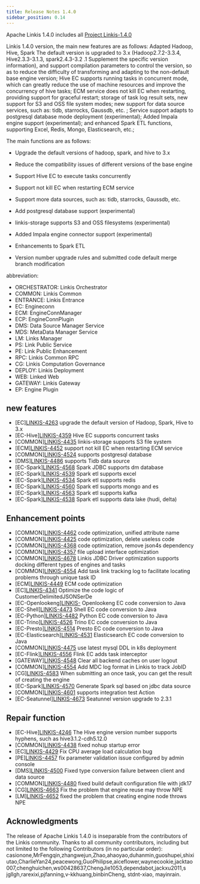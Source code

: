 ```yaml
---
title: Release Notes 1.4.0
sidebar_position: 0.14
---
```


Apache Linkis 1.4.0 includes all [Project Linkis-1.4.0](https://github.com/apache/linkis/projects/26)

Linkis 1.4.0 version, the main new features are as follows: Adapted Hadoop, Hive, Spark The default version is upgraded to 3.x (Hadoop2.7.2-3.3.4, Hive2.3.3-3.1.3, spark2.4.3-3.2 .1 Supplement the specific version information), and support compilation parameters to control the version, so as to reduce the difficulty of transforming and adapting to the non-default base engine version; Hive EC supports running tasks in concurrent mode, which can greatly reduce the use of machine resources and improve the concurrency of hive tasks; ECM service does not kill EC when restarting, providing support for graceful restart; storage of task log result sets, new support for S3 and OSS file system modes; new support for data source services, such as: tidb, starrocks, Gaussdb, etc. ; Service support adapts to postgresql database mode deployment (experimental); Added Impala engine support (experimental); and enhanced Spark ETL functions, supporting Excel, Redis, Mongo, Elasticsearch, etc.;


The main functions are as follows:

- Upgrade the default versions of hadoop, spark, and hive to 3.x
- Reduce the compatibility issues of different versions of the base engine
- Support Hive EC to execute tasks concurrently
- Support not kill EC when restarting ECM service

- Support more data sources, such as: tidb, starrocks, Gaussdb, etc.
- Add postgresql database support (experimental)
- linkis-storage supports S3 and OSS filesystems (experimental)
- Added Impala engine connector support (experimental)
- Enhancements to Spark ETL
- Version number upgrade rules and submitted code default merge branch modification

abbreviation:
- ORCHESTRATOR: Linkis Orchestrator
- COMMON: Linkis Common
- ENTRANCE: Linkis Entrance
- EC: Engineconn
- ECM: EngineConnManager
- ECP: EngineConnPlugin
- DMS: Data Source Manager Service
- MDS: MetaData Manager Service
- LM: Links Manager
- PS: Link Public Service
- PE: Link Public Enhancement
- RPC: Linkis Common RPC
- CG: Linkis Computation Governance
- DEPLOY: Linkis Deployment
- WEB: Linked Web
- GATEWAY: Linkis Gateway
- EP: Engine Plugin


## new features
- \[EC][LINKIS-4263](https://github.com/apache/linkis/pull/4263) upgrade the default version of Hadoop, Spark, Hive to 3.x
- \[EC-Hive][LINKIS-4359](https://github.com/apache/linkis/pull/4359) Hive EC supports concurrent tasks
- \[COMMON][LINKIS-4435](https://github.com/apache/linkis/pull/4435) linkis-storage supports S3 file system
- \[ECM][LINKIS-4452](https://github.com/apache/linkis/pull/4452) support not kill EC when restarting ECM service
- \[COMMON][LINKIS-4524](https://github.com/apache/linkis/pull/4524) supports postgresql database
- \[DMS][LINKIS-4486](https://github.com/apache/linkis/pull/4486) supports Tidb data source
- \[EC-Spark][LINKIS-4568](https://github.com/apache/linkis/pull/4568) Spark JDBC supports dm database
- \[EC-Spark][LINKIS-4539](https://github.com/apache/linkis/pull/4539) Spark etl supports excel
- \[EC-Spark][LINKIS-4534](https://github.com/apache/linkis/pull/4534) Spark etl supports redis
- \[EC-Spark][LINKIS-4560](https://github.com/apache/linkis/pull/4560) Spark etl supports mongo and es
- \[EC-Spark][LINKIS-4563](https://github.com/apache/linkis/pull/4563) Spark etl supports kafka
- \[EC-Spark][LINKIS-4538](https://github.com/apache/linkis/pull/4538) Spark etl supports data lake (hudi, delta)


## Enhancement points
- \[COMMON][LINKIS-4462](https://github.com/apache/linkis/pull/4462) code optimization, unified attribute name
- \[COMMON][LINKIS-4425](https://github.com/apache/linkis/pull/4425) code optimization, delete useless code
- \[COMMON][LINKIS-4368](https://github.com/apache/linkis/pull/4368) code optimization, remove json4s dependency
- \[COMMON][LINKIS-4357](https://github.com/apache/linkis/pull/4357) file upload interface optimization
- \[COMMON][LINKIS-4678](https://github.com/apache/linkis/pull/4678) Linkis JDBC Driver optimization supports docking different types of engines and tasks
- \[COMMON][LINKIS-4554](https://github.com/apache/linkis/pull/4554) Add task link tracking log to facilitate locating problems through unique task ID
- \[ECM][LINKIS-4449](https://github.com/apache/linkis/pull/4449) ECM code optimization
- \[EC][LINKIS-4341](https://github.com/apache/linkis/pull/4341) Optimize the code logic of CustomerDelimitedJSONSerDe
- \[EC-Openlookeng][LINKIS-](https://github.com/apache/linkis/pull/4474) Openlookeng EC code conversion to Java
- \[EC-Shell][LINKIS-4473](https://github.com/apache/linkis/pull/4473) Shell EC code conversion to Java
- \[EC-Python][LINKIS-4482](https://github.com/apache/linkis/pull/4482) Python EC code conversion to Java
- \[EC-Trino][LINKIS-4526](https://github.com/apache/linkis/pull/4526) Trino EC code conversion to Java
- \[EC-Presto][LINKIS-4514](https://github.com/apache/linkis/pull/4514) Presto EC code conversion to Java
- \[EC-Elasticsearch][LINKIS-4531](https://github.com/apache/linkis/pull/4531) Elasticsearch EC code conversion to Java
- \[COMMON][LINKIS-4475](https://github.com/apache/linkis/pull/4475) use latest mysql DDL in k8s deployment
- \[EC-Flink][LINKIS-4556](https://github.com/apache/linkis/pull/4556) Flink EC adds task interceptor
- \[GATEWAY][LINKIS-4548](https://github.com/apache/linkis/pull/4548) Clear all backend caches on user logout
- \[COMMON][LINKIS-4554](https://github.com/apache/linkis/pull/4554) Add MDC log format in Linkis to track JobID
- \[CG][LINKIS-4583](https://github.com/apache/linkis/pull/4583) When submitting an once task, you can get the result of creating the engine
- \[EC-Spark][LINKIS-4570](https://github.com/apache/linkis/pull/4570) Generate Spark sql based on jdbc data source
- \[COMMON][LINKIS-4601](https://github.com/apache/linkis/pull/4601) supports integration test Action
- \[EC-Seatunnel][LINKIS-4673](https://github.com/apache/linkis/pull/4673) Seatunnel version upgrade to 2.3.1


## Repair function
- \[EC-Hive][LINKIS-4246](https://github.com/apache/linkis/pull/4246) The Hive engine version number supports hyphens, such as hive3.1.2-cdh5.12.0
- \[COMMON][LINKIS-4438](https://github.com/apache/linkis/pull/4438) fixed nohup startup error
- \[EC][LINKIS-4429](https://github.com/apache/linkis/pull/4429) Fix CPU average load calculation bug
- \[PE][LINKIS-4457](https://github.com/apache/linkis/pull/4457) fix parameter validation issue configured by admin console
- \[DMS][LINKIS-4500](https://github.com/apache/linkis/pull/4500) Fixed type conversion failure between client and data source
- \[COMMON][LINKIS-4480](https://github.com/apache/linkis/pull/4480) fixed build default configuration file with jdk17
- \[CG][LINKIS-4663](https://github.com/apache/linkis/pull/4663) Fix the problem that engine reuse may throw NPE
- \[LM][LINKIS-4652](https://github.com/apache/linkis/pull/4652) fixed the problem that creating engine node throws NPE


## Acknowledgments
The release of Apache Linkis 1.4.0 is inseparable from the contributors of the Linkis community. Thanks to all community contributors, including but not limited to the following Contributors (in no particular order):
casionone,MrFengqin,zhangwejun,Zhao,ahaoyao,duhanmin,guoshupei,shixiutao,CharlieYan24,peacewong,GuoPhilipse,aiceflower,waynecookie,jacktao007,chenghuichen,ws00428637,ChengJie1053,dependabot,jackxu2011,s jgllgh,rarexixi,pjfanning,v-kkhuang,binbinCheng, stdnt-xiao, mayinrain.